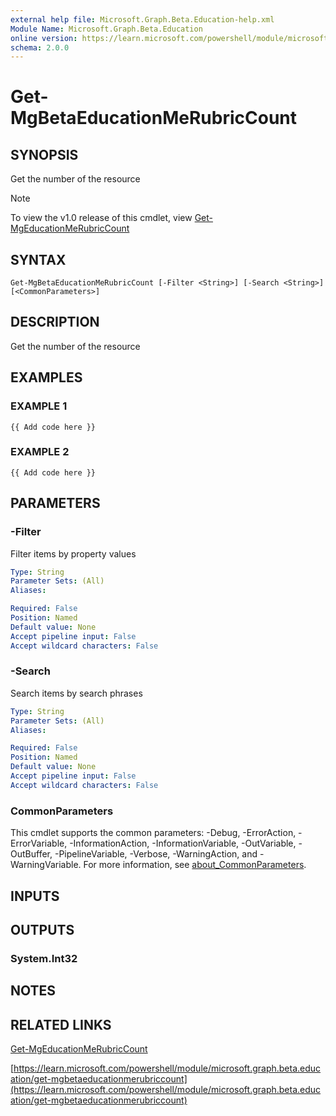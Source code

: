 ```yaml
---
external help file: Microsoft.Graph.Beta.Education-help.xml
Module Name: Microsoft.Graph.Beta.Education
online version: https://learn.microsoft.com/powershell/module/microsoft.graph.beta.education/get-mgbetaeducationmerubriccount
schema: 2.0.0
---
```


# Get-MgBetaEducationMeRubricCount

## SYNOPSIS
Get the number of the resource

> [!NOTE]
> To view the v1.0 release of this cmdlet, view [Get-MgEducationMeRubricCount](/powershell/module/Microsoft.Graph.Education/Get-MgEducationMeRubricCount?view=graph-powershell-1.0)

## SYNTAX

```
Get-MgBetaEducationMeRubricCount [-Filter <String>] [-Search <String>] [<CommonParameters>]
```

## DESCRIPTION
Get the number of the resource

## EXAMPLES

### EXAMPLE 1
```
{{ Add code here }}
```

### EXAMPLE 2
```
{{ Add code here }}
```

## PARAMETERS

### -Filter
Filter items by property values

```yaml
Type: String
Parameter Sets: (All)
Aliases:

Required: False
Position: Named
Default value: None
Accept pipeline input: False
Accept wildcard characters: False
```

### -Search
Search items by search phrases

```yaml
Type: String
Parameter Sets: (All)
Aliases:

Required: False
Position: Named
Default value: None
Accept pipeline input: False
Accept wildcard characters: False
```

### CommonParameters
This cmdlet supports the common parameters: -Debug, -ErrorAction, -ErrorVariable, -InformationAction, -InformationVariable, -OutVariable, -OutBuffer, -PipelineVariable, -Verbose, -WarningAction, and -WarningVariable. For more information, see [about_CommonParameters](http://go.microsoft.com/fwlink/?LinkID=113216).

## INPUTS

## OUTPUTS

### System.Int32
## NOTES

## RELATED LINKS
[Get-MgEducationMeRubricCount](/powershell/module/Microsoft.Graph.Education/Get-MgEducationMeRubricCount?view=graph-powershell-1.0)

[https://learn.microsoft.com/powershell/module/microsoft.graph.beta.education/get-mgbetaeducationmerubriccount](https://learn.microsoft.com/powershell/module/microsoft.graph.beta.education/get-mgbetaeducationmerubriccount)

